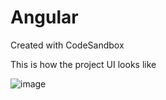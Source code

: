 # Angular
Created with CodeSandbox

This is how the project UI looks like

![image](https://user-images.githubusercontent.com/98812874/230900849-c1b27cd8-2bc5-4ab2-8e76-44a7ed96eafb.png)

